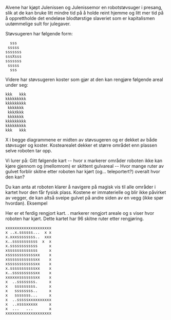 Alvene har kjøpt Julenissen og Julenissemor en robotstøvsuger i presang, slik at de kan bruke litt mindre tid på å holde reint hjemme og litt mer tid på å opprettholde det endeløse blodtørstige slaveriet som er kapitalismen uutømmelige sult for julegaver.

Støvsugeren har følgende form:

```
  sss  
 sssss 
sssssss
sssXsss
sssssss
 sssss 
  sss  
```

Videre har støvsugeren koster som gjør at den kan rengjøre følgende areal under seg:

```
kkk   kkk
kkkkkkkkk
kkkkkkkkk
 kkkkkkk 
 kkkXkkk 
 kkkkkkk 
kkkkkkkkk
kkkkkkkkk
kkk   kkk
```

X i begge diagrammene er midten av støvsugeren og er dekket av både støvsuger og koster. Kostearealet dekker et større området enn plassen selve roboten tar opp.

Vi lurer på: Gitt følgende kart -- hvor x markerer områder roboten ikke kan kjøre gjennom og (mellomrom) er skittent gulvareal -- Hvor mange ruter av gulvet forblir skitne etter roboten har kjørt (og... teleportert?) overalt hvor den kan?

Du kan anta at roboten klarer å navigere på magisk vis til alle områder i kartet hvor den får fysisk plass. Kostene er immaterielle og blir ikke påvirket av vegger, de kan altså sveipe gulvet på andre siden av en vegg (ikke spør hvordan).
Eksempel

Her er et ferdig rengjort kart. . markerer rengjort areale og s viser hvor roboten har kjørt. Dette kartet har 96 skitne ruter etter rengjøring.

```
xxxxxxxxxxxxxxxxxxxx
x ..x.ssssss...  x x
x.xxxssssssss..  xxx
x..sssssssssss  x  x
x.ssssssssssss     x
xsssssssssssss     x
xssssssssssssxx    x
xssssssssssssxx    x
xssssssssssssxx    x
x.sssssssssssxx    x
x..ssssssssssxx    x
xxxxxxsssssssxx    x
x  ..ssssssss.     x
x   sssssssss.     x
x   ssssssss..     x
x   sssssss...     x
x  ..sssssxxxxxxxxxx
x  ..xsssxxxxx     x
x  ...   ...       x
xxxxxxxxxxxxxxxxxxxx
```

